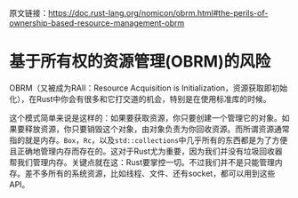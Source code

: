 原文链接：<https://doc.rust-lang.org/nomicon/obrm.html#the-perils-of-ownership-based-resource-management-obrm>

# 基于所有权的资源管理(OBRM)的风险

OBRM（又被成为RAII：Resource Acquisition is Initialization，资源获取即初始化），在Rust中你会有很多和它打交道的机会，特别是在使用标准库的时候。

这个模式简单来说是这样的：如果要获取资源，你只要创建一个管理它的对象。如果要释放资源，你只要销毁这个对象，由对象负责为你回收资源。而所谓资源通常指的就是内存。`Box`，`Rc`，以及`std::collections`中几乎所有的东西都是为了方便且正确地管理内存而存在的。这对于Rust尤为重要，因为我们并没有垃圾回收器帮我们管理内存。关键点就在这：Rust要掌控一切。不过我们并不是只能管理内存。差不多所有的系统资源，比如线程、文件、还有socket，都可以用到这些API。